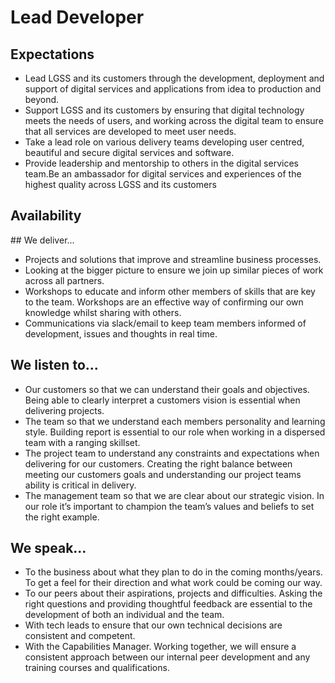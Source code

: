 
# Lead Developer 

## Expectations
* Lead LGSS and its customers through the development, deployment and support of digital services and applications from idea to production and beyond.
* Support LGSS and its customers by ensuring that digital technology meets the needs of users, and working across the digital team to ensure that all services are developed to meet user needs.
* Take a lead role on various delivery teams developing user centred, beautiful and secure digital services and software. 
* Provide leadership and mentorship to others in the digital services team.Be an ambassador for digital services and experiences of the highest quality across LGSS and its customers

## Availability
<object data="/roles/lead-pie.svg" type="image/svg+xml" width="650" height="230"></object>

## We deliver...
* Projects and solutions that improve and streamline business processes.
* Looking at the bigger picture to ensure we join up similar pieces of work across all partners.
* Workshops to educate and inform other members of skills that are key to the team. Workshops are an effective way of confirming our own knowledge whilst sharing with others.
* Communications via slack/email to keep team members informed of development, issues and thoughts in real time.

## We listen to...
* Our customers so that we can understand their goals and objectives. Being able to clearly interpret a customers vision is essential when delivering projects.
* The team so that we understand each members personality and learning style. Building report is essential to our role when working in a dispersed team with a ranging skillset.
* The project team to understand any constraints and expectations when delivering for our customers. Creating the right balance between meeting our customers goals and understanding our project teams ability is critical in delivery.
* The management team so that we are clear about our strategic vision. In our role it’s important to champion the team’s values and beliefs to set the right example.

## We speak...
* To the business about what they plan to do in the coming months/years. To get a feel for their direction and what work could be coming our way.
* To our peers about their aspirations, projects and difficulties. Asking the right questions and providing thoughtful feedback are essential to the development of both an individual and the team.
* With tech leads to ensure that our own technical decisions are consistent and competent.
* With the Capabilities Manager. Working together, we will ensure a consistent approach between our internal peer development and any training courses and qualifications.
